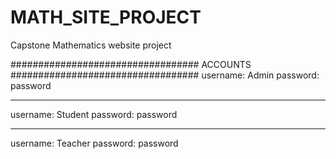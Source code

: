 # MATH_SITE_PROJECT
Capstone Mathematics website project


##################################
            ACCOUNTS
##################################
username: Admin
password: password
******************
username: Student
password: password
*****************
username: Teacher
password: password
